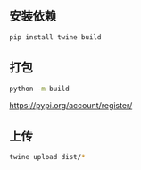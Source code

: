 
## 安装依赖
```sh
pip install twine build
```

## 打包
```sh
python -m build
```


https://pypi.org/account/register/
## 上传
```sh
twine upload dist/*
```

